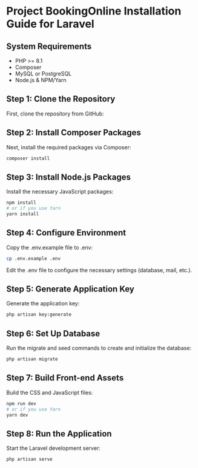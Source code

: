 # Project BookingOnline Installation Guide for Laravel

## System Requirements
- PHP >= 8.1
- Composer
- MySQL or PostgreSQL
- Node.js & NPM/Yarn

## Step 1: Clone the Repository
First, clone the repository from GitHub:


## Step 2: Install Composer Packages
Next, install the required packages via Composer:

```bash
composer install
```

## Step 3: Install Node.js Packages
Install the necessary JavaScript packages:

```bash
npm install
# or if you use Yarn
yarn install
```

## Step 4: Configure Environment
Copy the .env.example file to .env:

```bash
cp .env.example .env
```

Edit the .env file to configure the necessary settings (database, mail, etc.).

## Step 5: Generate Application Key
Generate the application key:
```bash
php artisan key:generate
```

## Step 6: Set Up Database
Run the migrate and seed commands to create and initialize the database:

```bash
php artisan migrate

```

## Step 7: Build Front-end Assets
Build the CSS and JavaScript files:

```bash
npm run dev
# or if you use Yarn
yarn dev
```

## Step 8: Run the Application
Start the Laravel development server:

```bash
php artisan serve
```
